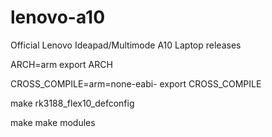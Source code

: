 # lenovo-a10
Official Lenovo Ideapad/Multimode A10 Laptop releases


ARCH=arm
export ARCH

CROSS_COMPILE=arm=none-eabi-
export CROSS_COMPILE


make rk3188_flex10_defconfig

make
make modules





